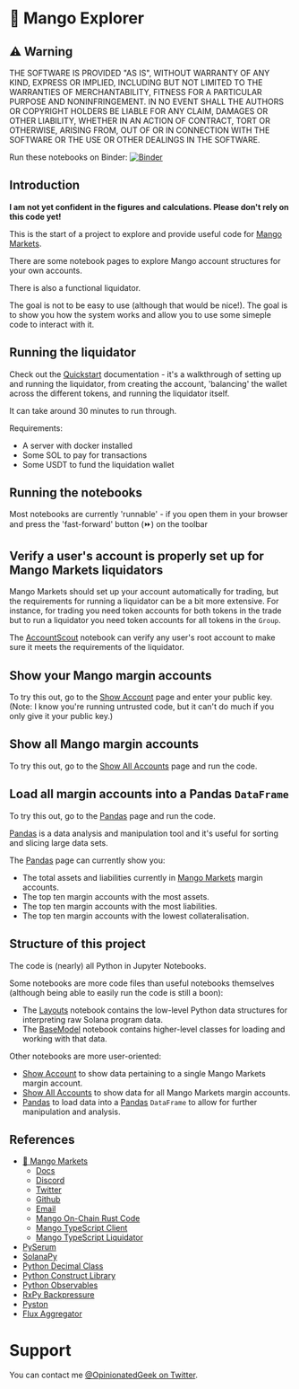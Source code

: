 # 🥭 Mango Explorer

## ⚠ Warning

THE SOFTWARE IS PROVIDED "AS IS", WITHOUT WARRANTY OF ANY KIND, EXPRESS OR IMPLIED, INCLUDING BUT NOT LIMITED TO THE WARRANTIES OF MERCHANTABILITY, FITNESS FOR A PARTICULAR PURPOSE AND NONINFRINGEMENT. IN NO EVENT SHALL THE AUTHORS OR COPYRIGHT HOLDERS BE LIABLE FOR ANY CLAIM, DAMAGES OR OTHER LIABILITY, WHETHER IN AN ACTION OF CONTRACT, TORT OR OTHERWISE, ARISING FROM, OUT OF OR IN CONNECTION WITH THE SOFTWARE OR THE USE OR OTHER DEALINGS IN THE SOFTWARE.

Run these notebooks on Binder: [![Binder](https://mybinder.org/badge_logo.svg)](https://mybinder.org/v2/gl/OpinionatedGeek%2Fmango-explorer/HEAD)


## Introduction

**I am not yet confident in the figures and calculations. Please don't rely on this code yet!**

This is the start of a project to explore and provide useful code for [Mango Markets](https://mango.markets/).

There are some notebook pages to explore Mango account structures for your own accounts.

There is also a functional liquidator.

The goal is not to be easy to use (although that would be nice!). The goal is to show you how the system works and allow you to use some simeple code to interact with it.


## Running the liquidator

Check out the [Quickstart](Quickstart.md) documentation - it's a walkthrough of setting up and running the liquidator, from creating the account, 'balancing' the wallet across the different tokens, and running the liquidator itself.

It can take around 30 minutes to run through.

Requirements:
* A server with docker installed
* Some SOL to pay for transactions
* Some USDT to fund the liquidation wallet


## Running the notebooks

Most notebooks are currently 'runnable' - if you open them in your browser and press the 'fast-forward' button (⏩) on the toolbar


## Verify a user's account is properly set up for Mango Markets liquidators

Mango Markets should set up your account automatically for trading, but the requirements for running a liquidator can be a bit more extensive. For instance, for trading you need token accounts for both tokens in the trade but to run a liquidator you need token accounts for all tokens in the `Group`.

The [AccountScout](AccountScout.ipynb) notebook can verify any user's root account to make sure it meets the requirements of the liquidator.


## Show your Mango margin accounts

To try this out, go to the [Show Account](ShowAccount.ipynb) page and enter your public key. (Note: I know you're running untrusted code, but it can't do much if you only give it your public key.)


## Show all Mango margin accounts

To try this out, go to the [Show All Accounts](ShowAllAccounts.ipynb) page and run the code.


## Load all margin accounts into a Pandas `DataFrame`

To try this out, go to the [Pandas](Pandas.ipynb) page and run the code.

[Pandas](https://pandas.pydata.org/) is a data analysis and manipulation tool and it's useful for sorting and slicing large data sets.

The [Pandas](Pandas.ipynb) page can currently show you:
* The total assets and liabilities currently in [Mango Markets](https://mango.markets/) margin accounts.
* The top ten margin accounts with the most assets.
* The top ten margin accounts with the most liabilities.
* The top ten margin accounts with the lowest collateralisation.


## Structure of this project

The code is (nearly) all Python in Jupyter Notebooks.

Some notebooks are more code files than useful notebooks themselves (although being able to easily run the code is still a boon):
* The [Layouts](Layouts.ipynb) notebook contains the low-level Python data structures for interpreting raw Solana program data.
* The [BaseModel](BaseModel.ipynb) notebook contains higher-level classes for loading and working with that data.

Other notebooks are more user-oriented:
* [Show Account](ShowAccount.ipynb) to show data pertaining to a single Mango Markets margin account.
* [Show All Accounts](ShowAllAccounts.ipynb) to show data for all Mango Markets margin accounts.
* [Pandas](Pandas.ipynb) to load data into a [Pandas](https://pandas.pydata.org/) `DataFrame` to allow for further manipulation and analysis.


## References

* [🥭 Mango Markets](https://mango.markets/)
  * [Docs](https://docs.mango.markets/)
  * [Discord](https://discord.gg/67jySBhxrg)
  * [Twitter](https://twitter.com/mangomarkets)
  * [Github](https://github.com/blockworks-foundation)
  * [Email](mailto:hello@blockworks.foundation)
  * [Mango On-Chain Rust Code](https://github.com/blockworks-foundation/mango)
  * [Mango TypeScript Client](https://github.com/blockworks-foundation/mango-client-ts)
  * [Mango TypeScript Liquidator](https://github.com/blockworks-foundation/liquidator)
* [PySerum](https://github.com/serum-community/pyserum/)
* [SolanaPy](https://github.com/michaelhly/solana-py/)
* [Python Decimal Class](https://docs.python.org/3/library/decimal.html)
* [Python Construct Library](https://construct.readthedocs.io/en/latest/)
* [Python Observables](https://rxpy.readthedocs.io/en/latest/)
* [RxPy Backpressure](https://github.com/daliclass/rxpy-backpressure)
* [Pyston](https://www.pyston.org/)
* [Flux Aggregator](https://github.com/octopus-network/solana-flux-aggregator)


# Support

You can contact me [@OpinionatedGeek on Twitter](https://twitter.com/OpinionatedGeek).
